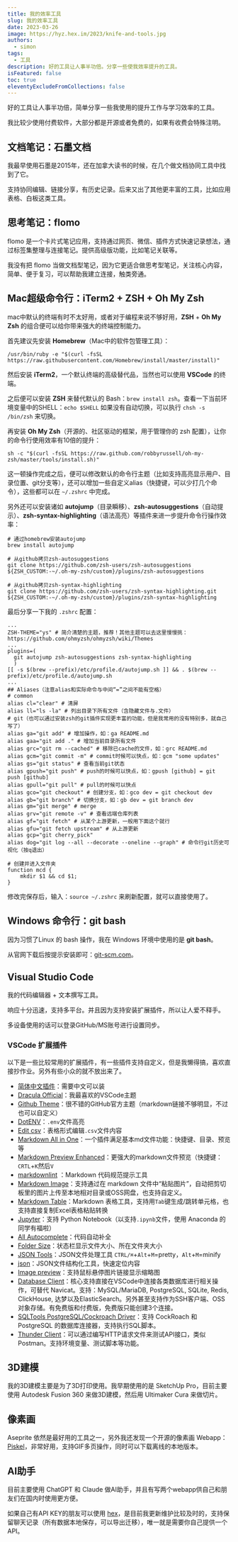 ```yaml
---
title: 我的效率工具
slug: 我的效率工具
date: 2023-03-26
image: https://hyz.hex.im/2023/knife-and-tools.jpg
authors:
  - simon
tags:
  - 工具
description: 好的工具让人事半功倍。分享一些使我效率提升的工具。
isFeatured: false
toc: true
eleventyExcludeFromCollections: false
---
```

好的工具让人事半功倍，简单分享一些我使用的提升工作与学习效率的工具。

我比较少使用付费软件，大部分都是开源或者免费的，如果有收费会特殊注明。

## 文档笔记：石墨文档

我最早使用石墨是2015年，还在加拿大读书的时候，在几个做文档协同工具中找到了它。

支持协同编辑、链接分享，有历史记录。后来又出了其他更丰富的工具，比如应用表格、白板这类工具。

## 思考笔记：flomo

flomo 是一个卡片式笔记应用，支持通过网页、微信、插件方式快速记录想法，通过标签集整理与连接笔记。提供高级版功能，比如笔记关联等。

我没有把 flomo 当做文档型笔记，因为它更适合做思考型笔记，关注核心内容，简单、便于复习，可以帮助我建立连接，触类旁通。

## Mac超级命令行：iTerm2 + ZSH + Oh My Zsh

mac中默认的终端有时不太好用，或者对于编程来说不够好用，**ZSH** + **Oh My Zsh** 的组合便可以给你带来强大的终端控制能力。

首先建议先安装 **Homebrew**（Mac中的软件包管理工具）：

```shell
/usr/bin/ruby -e "$(curl -fsSL https://raw.githubusercontent.com/Homebrew/install/master/install)"
```

然后安装 **iTerm2**，一个默认终端的高级替代品，当然也可以使用 **VSCode** 的终端。

之后便可以安装 **ZSH** 来替代默认的 Bash：`brew install zsh`。查看一下当前环境变量中的SHELL：`echo $SHELL` 如果没有自动切换，可以执行 `chsh -s /bin/zsh` 来切换。

再安装 **Oh My Zsh**（开源的、社区驱动的框架，用于管理你的 zsh 配置），让你的命令行使用效率有10倍的提升：

```shell
sh -c "$(curl -fsSL https://raw.github.com/robbyrussell/oh-my-zsh/master/tools/install.sh)"
```

这一顿操作完成之后，便可以修改默认的命令行主题（比如支持高亮显示用户、目录位置、git分支等），还可以增加一些自定义alias（快捷键，可以少打几个命令），这些都可以在 `~/.zshrc` 中完成。

另外还可以安装诸如 **autojump**（目录瞬移）、**zsh-autosuggestions**（自动提示）、**zsh-syntax-highlighting**（语法高亮）等插件来进一步提升命令行操作效率：

```shell
# 通过homebrew安装autojump
brew install autojump

# 从github拷贝zsh-autosuggestions
git clone https://github.com/zsh-users/zsh-autosuggestions ${ZSH_CUSTOM:-~/.oh-my-zsh/custom}/plugins/zsh-autosuggestions

# 从github拷贝zsh-syntax-highlighting
git clone https://github.com/zsh-users/zsh-syntax-highlighting.git ${ZSH_CUSTOM:-~/.oh-my-zsh/custom}/plugins/zsh-syntax-highlighting

```

最后分享一下我的 `.zshrc` 配置：

```shell
...
ZSH-THEME="ys" # 简介清楚的主题，推荐！其他主题可以去这里慢慢挑：https://github.com/ohmyzsh/ohmyzsh/wiki/Themes
...
plugins=(
  git autojump zsh-autosuggestions zsh-syntax-highlighting
  )
[[ -s $(brew --prefix)/etc/profile.d/autojump.sh ]] && . $(brew --prefix)/etc/profile.d/autojump.sh
...
## Aliases（注意alias和实际命令与中间“=”之间不能有空格）
# common
alias cl="clear" # 清屏
alias ll="ls -la" # 列出目录下所有文件（含隐藏文件与.文件）
# git（也可以通过安装zsh的git插件实现更丰富的功能，但是我常用的没有特别多，就自己写了）
alias ga="git add" # 增加操作，如：ga README.md
alias gaa="git add ." # 增加当前目录所有文件
alias grc="git rm --cached" # 移除已cache的文件，如：grc README.md
alias gcm="git commit -m" # commit时候可以快点，如：gcm "some updates"
alias gs="git status" # 查看当前git状态
alias gpush="git push" # push的时候可以快点，如：gpush [github] = git push [github]
alias gpull="git pull" # pull的时候可以快点
alias gco="git checkout" # 创建分支，如：gco dev = git checkout dev
alias gb="git branch" # 切换分支，如：gb dev = git branch dev
alias gm="git merge" # merge
alias grv="git remote -v" # 查看远端仓库列表
alias gf="git fetch" # 从某个上游更新，一般用下面这个就行
alias gfu="git fetch upstream" # 从上游更新
alias gcp="git cherry_pick"
alias dog="git log --all --decorate --oneline --graph" # 命令行git历史可视化（按q退出）

# 创建并进入文件夹
function mcd {
    mkdir $1 && cd $1;
}
```

修改完保存后，输入：`source ~/.zshrc` 来刷新配置，就可以直接使用了。

## Windows 命令行：git bash


因为习惯了Linux 的 bash 操作，我在 Windows 环境中使用的是 **git bash**。

从官网下载后按提示安装即可：[git-scm.com](https://git-scm.com/downloads)。

## Visual Studio Code

我的代码编辑器 + 文本撰写工具。

响应十分迅速，支持多平台。并且因为支持安装扩展插件，所以让人爱不释手。

多设备使用的话可以登录GitHub/MS账号进行设置同步。

### VSCode 扩展插件

以下是一些比较常用的扩展插件，有一些插件支持自定义，但是我懒得搞，喜欢直接抄作业。另外有些小众的就不放出来了。

* [简体中文插件][简体中文插件]：需要中文可以装
* [Dracula Official][Dracula Official]：我最喜欢的VSCode主题
* [Github Theme][Github Theme]：很不错的GitHub官方主题（markdown链接不够明显，不过也可以自定义）
* [DotENV][DotENV]：`.env`文件高亮
* [Edit csv][Edit csv]：表格形式编辑`.csv`文件内容
* [Markdown All in One][Markdown All in One]：一个插件满足基本md文件功能：快捷键、目录、预览等
* [Markdown Preview Enhanced][Markdown Preview Enhanced]：更强大的markdown文件预览（快捷键：`CRTL`+`K`然后`V`
* [markdownlint][markdownlint] ：Markdown 代码规范提示工具
* [Markdown Image][Markdown Image]：支持通过在 markdown 文件中“粘贴图片”，自动把剪切板里的图片上传至本地相对目录或OSS网盘，也支持自定义。
* [Markdown Table][Markdown Table]：Markdown 表格工具，支持用`Tab`键生成/跳转单元格，也支持直接复制Excel表格粘贴转换
* [Jupyter][Jupyter]：支持 Python Notebook（以支持`.ipynb`文件，使用 Anaconda 的同学有福啦）
* [All Autocomplete][All Autocomplete]：代码自动补全
* [Folder Size][Folder Size]：状态栏显示文件大小、所在文件夹大小
* [JSON Tools][JSON Tools]：JSON文件处理工具 `CTRL/⌘`+`Alt`+`M`=pretty，`Alt`+`M`=minify
* [json][json]：JSON文件结构化工具，快速定位内容
* [Image preview][Image preview]：支持鼠标悬停图片链接显示缩略图
* [Database Client][Database Client]：核心支持直接在VSCode中连接各类数据库进行相关操作，可替代 Navicat。支持：MySQL/MariaDB, PostgreSQL, SQLite, Redis, ClickHouse, 达梦以及ElasticSearch。另外甚至支持作为SSH客户端、OSS对象存储。有免费版和付费版，免费版只能创建3个连接。
* [SQLTools PostgreSQL/Cockroach Driver][SQLTools PostgreSQL/Cockroach Driver]：支持 CockRoach 和 PostgreSQL 的数据库连接器，支持执行SQL脚本。
* [Thunder Client][Thunder Client]：可以通过编写HTTP请求文件来测试API接口，类似Postman。支持环境变量、测试脚本等功能。

[简体中文插件]:https://marketplace.visualstudio.com/items?itemName=MS-CEINTL.vscode-language-pack-zh-hans
[Dracula Official]:https://marketplace.visualstudio.com/items?itemName=dracula-theme.theme-dracula
[Github Theme]:https://marketplace.visualstudio.com/items?itemName=GitHub.github-vscode-theme
[DotENV]:https://marketplace.visualstudio.com/items?itemName=mikestead.dotenv
[Edit csv]:https://marketplace.visualstudio.com/items?itemName=janisdd.vscode-edit-csv
[Markdown All in One]:https://marketplace.visualstudio.com/items?itemName=yzhang.markdown-all-in-one
[Markdown Preview Enhanced]:https://marketplace.visualstudio.com/items?itemName=shd101wyy.markdown-preview-enhanced
[markdownlint]:https://marketplace.visualstudio.com/items?itemName=DavidAnson.vscode-markdownlint
[Markdown Image]:https://marketplace.visualstudio.com/items?itemName=hancel.markdown-image
[Markdown Table]:https://marketplace.visualstudio.com/items?itemName=TakumiI.markdowntable
[Jupyter]:https://marketplace.visualstudio.com/items?itemName=ms-toolsai.jupyter
[All Autocomplete]:https://marketplace.visualstudio.com/items?itemName=Atishay-Jain.All-Autocomplete
[Folder Size]:https://marketplace.visualstudio.com/items?itemName=xiaoluoboding.vscode-folder-size
[JSON Tools]:https://marketplace.visualstudio.com/items?itemName=eriklynd.json-tools
[json]:https://marketplace.visualstudio.com/items?itemName=ZainChen.json
[Image preview]:https://marketplace.visualstudio.com/items?itemName=kisstkondoros.vscode-gutter-preview
[Database Client]:https://marketplace.visualstudio.com/items?itemName=cweijan.vscode-mysql-client2
[SQLTools PostgreSQL/Cockroach Driver]:https://marketplace.visualstudio.com/items?itemName=mtxr.sqltools-driver-pg
[Thunder Client]:https://marketplace.visualstudio.com/items?itemName=rangav.vscode-thunder-client

## 3D建模

我的3D建模主要是为了3D打印使用。我早期使用的是 SketchUp Pro，目前主要使用 Autodesk Fusion 360 来做3D建模，然后用 Ultimaker Cura 来做切片。

## 像素画

Aseprite 依然是最好用的工具之一，另外我还发现一个开源的像素画 Webapp：[Piskel](https://www.piskelapp.com/)，非常好用，支持GIF多页操作，同时可以下载离线的本地版本。

## AI助手

目前主要使用 ChatGPT 和 Claude 做AI助手，并且有写两个webapp供自己和朋友们在国内时使用更方便。

如果自己有API KEY的朋友可以使用 [hex](https://hex.im)，是目前我更新维护比较及时的，支持保留聊天记录（所有数据本地保存，可以导出迁移），唯一就是需要你自己提供一个API。
